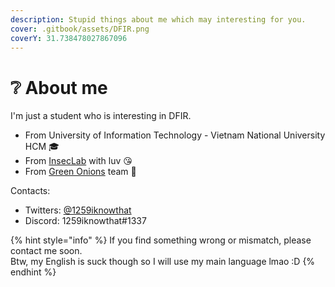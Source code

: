 ```yaml
---
description: Stupid things about me which may interesting for you.
cover: .gitbook/assets/DFIR.png
coverY: 31.738478027867096
---
```


# ❔ About me

I'm just a student who is interesting in DFIR.

* From University of Information Technology - Vietnam National University HCM 🎓
* From [InsecLab](https://inseclab.uit.edu.vn/) with luv 😘
* From [Green Onions](https://ctftime.org/team/194346) team 🧅

Contacts:

* Twitters: [@1259iknowthat](https://twitter.com/1259iknowthat)&#x20;
* Discord: 1259iknowthat#1337

{% hint style="info" %}
If you find something wrong or mismatch, please contact me soon.\
Btw, my English is suck though so I will use my main language lmao :D
{% endhint %}

